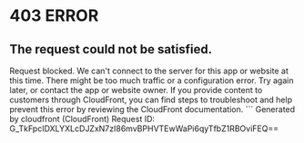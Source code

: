 # 403 ERROR

## The request could not be satisfied.

Request blocked. We can't connect to the server for this app or website at this time. There might be too much traffic or a configuration error. Try again later, or contact the app or website owner. If you provide content to customers through CloudFront, you can find steps to troubleshoot and help prevent this error by reviewing the CloudFront documentation. ```
Generated by cloudfront (CloudFront)
Request ID: G_TkFpcIDXLYXLcDJZxN7zI86mvBPHVTEwWaPi6qyTfbZ1RBOviFEQ==

```

